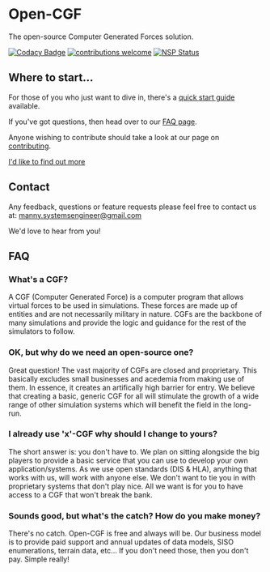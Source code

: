 # Open-CGF
The open-source Computer Generated Forces solution.

[![Codacy Badge](https://api.codacy.com/project/badge/Grade/3c7864b24d9e4c34af94d263f17cb66c)](https://www.codacy.com/app/manny.systemsengineer/Open-CGF?utm_source=github.com&amp;utm_medium=referral&amp;utm_content=Manny-SystemsEngineer/Open-CGF&amp;utm_campaign=Badge_Grade) [![contributions welcome](https://img.shields.io/badge/contributions-welcome-brightgreen.svg?style=flat)](https://github.com/dwyl/esta/issues) [![NSP Status](https://nodesecurity.io/orgs/open-cgf/projects/62ad84b7-4800-4ebb-b99c-d0826404aaf6/badge)](https://nodesecurity.io/orgs/open-cgf/projects/62ad84b7-4800-4ebb-b99c-d0826404aaf6)

## Where to start...
For those of you who just want to dive in, there's a [quick start guide](https://github.com/Manny-SystemsEngineer/Open-CGF/wiki/User-Guide#quick-start) available.

If you've got questions, then head over to our [FAQ page](https://github.com/Manny-SystemsEngineer/Open-CGF/wiki/FAQ).

Anyone wishing to contribute should take a look at our page on [contributing](https://github.com/Manny-SystemsEngineer/Open-CGF/wiki/Contribute).

[I'd like to find out more](http://eepurl.com/c9Ck9D)


## Contact
Any feedback, questions or feature requests please feel free to contact us at: manny.systemsengineer@gmail.com

We'd love to hear from you!


## FAQ
### What's a CGF?
A CGF (Computer Generated Force) is a computer program that allows virtual forces to be used in simulations. These forces are made up of entities and are not necessarily military in nature. CGFs are the backbone of many simulations and provide the logic and guidance for the rest of the simulators to follow.

### OK, but why do we need an open-source one?
Great question! The vast majority of CGFs are closed and proprietary. This basically excludes small businesses and acedemia from making use of them. In essence, it creates an artifically high barrier for entry. We believe that creating a basic, generic CGF for all will stimulate the growth of a wide range of other simulation systems which will benefit the field in the long-run.

### I already use 'x'-CGF why should I change to yours?
The short answer is: you don't have to. We plan on sitting alongside the big players to provide a basic service that you can use to develop your own application/systems. As we use open standards (DIS & HLA), anything that works with us, will work with anyone else. We don't want to tie you in with proprietary systems that don't play nice. All we want is for you to have access to a CGF that won't break the bank.

### Sounds good, but what's the catch? How do you make money?
There's no catch. Open-CGF is free and always will be. Our business model is to provide paid support and annual updates of data models, SISO enumerations, terrain data, etc... If you don't need those, then you don't pay. Simple really!
